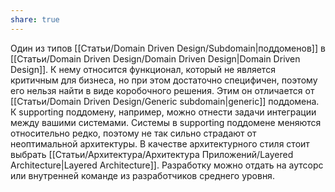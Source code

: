 ```yaml
---
share: true
---
```


Один из типов [[Статьи/Domain Driven Design/Subdomain|поддоменов]] в [[Статьи/Domain Driven Design/Domain Driven Design|Domain Driven Design]]. К нему относится функционал, который не является критичным для бизнеса, но при этом достаточно специфичен, поэтому его нельзя найти в виде коробочного решения. Этим он отличается от [[Статьи/Domain Driven Design/Generic subdomain|generic]] поддомена. К supporting поддомену, например, можно отнести задачи интеграции между вашими системами.
Системы в supporting поддомене меняются относительно редко, поэтому не так сильно страдают от неоптимальной архитектуры.
В качестве архитектурного стиля стоит выбрать [[Статьи/Архитектура/Архитектура Приложений/Layered Architecture|Layered Architecture]]. Разработку можно отдать на аутсорс или внутренней команде из разработчиков среднего уровня.